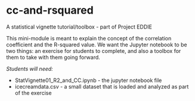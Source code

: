 # cc-and-rsquared
A statistical vignette tutorial/toolbox - part of Project EDDIE

This mini-module is meant to explain the concept of the correlation coefficient and the R-squared value. We want the Jupyter notebook to be two things: an exercise for students to complete, and also a toolbox for them to take with them going forward. 

*Students will need:*
- StatVignette01_R2_and_CC.ipynb - the jupyter notebook file
- icecreamdata.csv - a small dataset that is loaded and analyzed as part of the exercise
